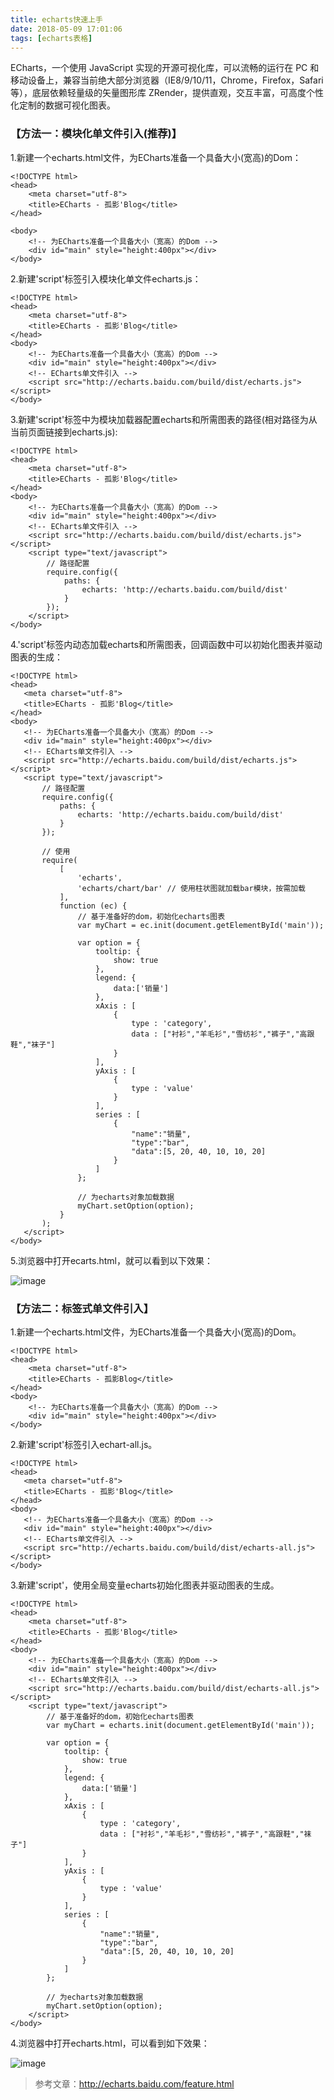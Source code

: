 ```yaml
---
title: echarts快速上手
date: 2018-05-09 17:01:06
tags: [echarts表格]
---
```

ECharts，一个使用 JavaScript 实现的开源可视化库，可以流畅的运行在 PC 和移动设备上，兼容当前绝大部分浏览器（IE8/9/10/11，Chrome，Firefox，Safari等），底层依赖轻量级的矢量图形库 ZRender，提供直观，交互丰富，可高度个性化定制的数据可视化图表。
### 【方法一：模块化单文件引入(推荐)】
<!--more-->
1.新建一个echarts.html文件，为ECharts准备一个具备大小(宽高)的Dom：
```
<!DOCTYPE html>
<head>
    <meta charset="utf-8">
    <title>ECharts - 孤影'Blog</title>
</head>

<body>
    <!-- 为ECharts准备一个具备大小（宽高）的Dom -->
    <div id="main" style="height:400px"></div>
</body>
```
2.新建'script'标签引入模块化单文件echarts.js：

```
<!DOCTYPE html>
<head>
    <meta charset="utf-8">
    <title>ECharts - 孤影'Blog</title>
</head>
<body>
    <!-- 为ECharts准备一个具备大小（宽高）的Dom -->
    <div id="main" style="height:400px"></div>
    <!-- ECharts单文件引入 -->
    <script src="http://echarts.baidu.com/build/dist/echarts.js"></script>
</body>
```
3.新建'script'标签中为模块加载器配置echarts和所需图表的路径(相对路径为从当前页面链接到echarts.js):

```
<!DOCTYPE html>
<head>
    <meta charset="utf-8">
    <title>ECharts - 孤影'Blog</title>
</head>
<body>
    <!-- 为ECharts准备一个具备大小（宽高）的Dom -->
    <div id="main" style="height:400px"></div>
    <!-- ECharts单文件引入 -->
    <script src="http://echarts.baidu.com/build/dist/echarts.js"></script>
    <script type="text/javascript">
        // 路径配置
        require.config({
            paths: {
                echarts: 'http://echarts.baidu.com/build/dist'
            }
        });
    </script>
</body>
```
4.'script'标签内动态加载echarts和所需图表，回调函数中可以初始化图表并驱动图表的生成：
 ```
<!DOCTYPE html>
<head>
    <meta charset="utf-8">
    <title>ECharts - 孤影'Blog</title>
</head>
<body>
    <!-- 为ECharts准备一个具备大小（宽高）的Dom -->
    <div id="main" style="height:400px"></div>
    <!-- ECharts单文件引入 -->
    <script src="http://echarts.baidu.com/build/dist/echarts.js"></script>
    <script type="text/javascript">
        // 路径配置
        require.config({
            paths: {
                echarts: 'http://echarts.baidu.com/build/dist'
            }
        });

        // 使用
        require(
            [
                'echarts',
                'echarts/chart/bar' // 使用柱状图就加载bar模块，按需加载
            ],
            function (ec) {
                // 基于准备好的dom，初始化echarts图表
                var myChart = ec.init(document.getElementById('main')); 

                var option = {
                    tooltip: {
                        show: true
                    },
                    legend: {
                        data:['销量']
                    },
                    xAxis : [
                        {
                            type : 'category',
                            data : ["衬衫","羊毛衫","雪纺衫","裤子","高跟鞋","袜子"]
                        }
                    ],
                    yAxis : [
                        {
                            type : 'value'
                        }
                    ],
                    series : [
                        {
                            "name":"销量",
                            "type":"bar",
                            "data":[5, 20, 40, 10, 10, 20]
                        }
                    ]
                };

                // 为echarts对象加载数据 
                myChart.setOption(option); 
            }
        );
    </script>
</body>
```
5.浏览器中打开ecarts.html，就可以看到以下效果：

![image](http://images.daojia.com/assets/other/images/1.jpeg)

### 【方法二：标签式单文件引入】
1.新建一个echarts.html文件，为ECharts准备一个具备大小(宽高)的Dom。

```
<!DOCTYPE html>
<head>
    <meta charset="utf-8">
    <title>ECharts - 孤影Blog</title>
</head>
<body>
    <!-- 为ECharts准备一个具备大小（宽高）的Dom -->
    <div id="main" style="height:400px"></div>
</body>
```
2.新建'script'标签引入echart-all.js。

 ```
<!DOCTYPE html>
<head>
    <meta charset="utf-8">
    <title>ECharts - 孤影'Blog</title>
</head>
<body>
    <!-- 为ECharts准备一个具备大小（宽高）的Dom -->
    <div id="main" style="height:400px"></div>
    <!-- ECharts单文件引入 -->
    <script src="http://echarts.baidu.com/build/dist/echarts-all.js"></script>
</body>
```
3.新建'script'，使用全局变量echarts初始化图表并驱动图表的生成。

```
<!DOCTYPE html>
<head>
    <meta charset="utf-8">
    <title>ECharts - 孤影'Blog</title>
</head>
<body>
    <!-- 为ECharts准备一个具备大小（宽高）的Dom -->
    <div id="main" style="height:400px"></div>
    <!-- ECharts单文件引入 -->
    <script src="http://echarts.baidu.com/build/dist/echarts-all.js"></script>
    <script type="text/javascript">
        // 基于准备好的dom，初始化echarts图表
        var myChart = echarts.init(document.getElementById('main')); 

        var option = {
            tooltip: {
                show: true
            },
            legend: {
                data:['销量']
            },
            xAxis : [
                {
                    type : 'category',
                    data : ["衬衫","羊毛衫","雪纺衫","裤子","高跟鞋","袜子"]
                }
            ],
            yAxis : [
                {
                    type : 'value'
                }
            ],
            series : [
                {
                    "name":"销量",
                    "type":"bar",
                    "data":[5, 20, 40, 10, 10, 20]
                }
            ]
        };

        // 为echarts对象加载数据 
        myChart.setOption(option); 
    </script>
</body>
```
4.浏览器中打开echarts.html，可以看到如下效果：

![image](http://images.daojia.com/assets/other/images/2.jpeg)


> 参考文章：http://echarts.baidu.com/feature.html


